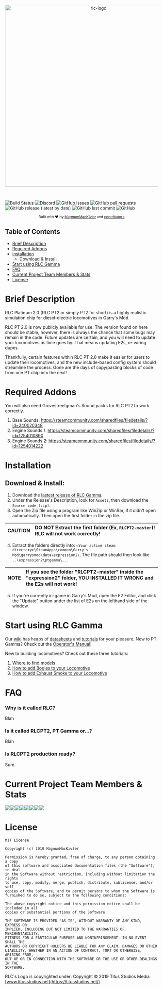 <p align="center">
  <a href="https://titusstudios.net/">
    <img
      alt="rlc-logo"
      title="RLC Logo - www.titusstudios.net/"
      src="https://titusstudios.net/data/static/images/rlc-logo-new-2.png"
      width="600"
    />
  </a>
</p>

<br>

![Build Status](https://img.shields.io/badge/build-passing-brightgreen) ![Discord](https://img.shields.io/discord/574783886580514816) ![GitHub issues](https://img.shields.io/github/issues/MagnumMacKivler/RLCPT2) ![GitHub pull requests](https://img.shields.io/github/issues-pr/MagnumMacKivler/RLCPT2) ![GitHub release (latest by date)](https://img.shields.io/github/v/release/MagnumMacKivler/RLCPT2) ![GitHub last commit](https://img.shields.io/github/last-commit/MagnumMacKivler/RLCPT2) ![GitHub](https://img.shields.io/github/license/MagnumMacKivler/RLCPT2)

<div align="center">
  <sub>Built with ❤︎ by
  <a href="https://github.com/MagnumMacKivler">MagnumMacKivler</a> and
  <a href="https://github.com/MagnumMacKivler/RLCPT2/graphs/contributors">
    contributors
  </a>
</div>

## Table of Contents
- [Brief Description](#brief-description)
- [Required Addons](#required-addons)
- [Installation](#installation)
  - [Download & Install](#download-install)
- [Start using RLC Gamma](#start-using-rlc-gamma)
- [FAQ](#faq)
- [Current Project Team Members & Stats](#current-project-team-members-stats)
- [License](#license)

# Brief Description

RLC Platinum 2.0 (RLC PT2 or simply PT2 for short) is a highly realistic simulation chip for diesel-electric locomotives in Garry's Mod.

RLC PT 2.0 is now publicly available for use. The version found on here should be stable, however, there is always the chance that some bugs may remain in the code. Future updates are certain, and you will need to update your locomotives as time goes by. That means updating E2s, re-wiring dupes.

Thankfully, certain features within RLC PT 2.0 make it easier for users to update their locomotives, and the new include-based config system should streamline the process. Gone are the days of copy/pasting blocks of code from one PT chip into the next!

# Required Addons

You will also need Grovestreetgman's Sound packs for RLC PT2 to work correctly.
1. Base Sounds: https://steamcommunity.com/sharedfiles/filedetails/?id=240020348
2. Engine Sounds 1: https://steamcommunity.com/sharedfiles/filedetails/?id=1254010890
3. Engine Sounds 2: https://steamcommunity.com/sharedfiles/filedetails/?id=1254014222

# Installation

## Download & Install:

1. Download the [lastest release of RLC Gamma](https://github.com/MagnumMacKivler/RLCPT2/releases/).
2. Under the Release's Description, look for `Assets`, then download the `Source code (zip)`.
3. Open the Zip file using a program like WinZip or WinRar, if it didn't open automatically. Then open the first folder in the zip file. 

| CAUTION | DO NOT Extract the first folder (Ex, `RLCPT2-master`)! RLC will not work correctly!  |
| :--- | :--- |

4. Extract the folders directly into: `<Your active steam directory>\SteamApps\common\Garry's Mod\garrysmod\data\expression2\`.
The file path should then look like `..\expression2\ptgamma\..`.

| NOTE | If you see the folder "RLCPT2-master" inside the "expression2" folder, YOU INSTALLED IT WRONG and the E2s will not work!  |
| :--- | :--- |
5. If you're currently in-game in Garry's Mod, open the E2 Editor, and click the "Update" button under the list of E2s on the lefthand side of the window.

# Start using RLC Gamma
Our [wiki](https://github.com/MagnumMacKivler/RLCPT2/wiki) has heaps of [datasheets](https://github.com/MagnumMacKivler/RLCPT2/wiki/Locomotive-Data-Sheets) and [tutorials](https://github.com/MagnumMacKivler/RLCPT2/wiki/Configuring-Locomotives-in-RLC-PT2) for your pleasure. New to PT Gamma? Check out the [Operator's Manual](https://github.com/MagnumMacKivler/RLCPT2/blob/dev/ptgamma/RLC_PT2_Operator_Manual.txt)!

New to building locomotives? Check out these three tutorials:
1. [Where to find models](https://github.com/MagnumMacKivler/RLCPT2/wiki/Where-to-find-models)
2. [How to add Bogies to your Locomotive](https://github.com/MagnumMacKivler/RLCPT2/wiki/How-to-add-Bogies-to-your-Locomotive)
3. [How to add Exhaust Smoke to your Locomotive](https://github.com/MagnumMacKivler/RLCPT2/wiki/How-to-add-Exhaust-Smoke-to-your-Locomotive)

# FAQ
### Why is it called RLC?
Blah

### Is it called RLCPT2, PT Gamma or...?
Blah

### Is RLCPT2 production ready?
Sure.

# Current Project Team Members & Stats
[![](https://sourcerer.io/fame/TitusStudiosMediaGroup/MagnumMacKivler/RLCPT2/images/0)](https://sourcerer.io/fame/TitusStudiosMediaGroup/MagnumMacKivler/RLCPT2/links/0)[![](https://sourcerer.io/fame/TitusStudiosMediaGroup/MagnumMacKivler/RLCPT2/images/1)](https://sourcerer.io/fame/TitusStudiosMediaGroup/MagnumMacKivler/RLCPT2/links/1)[![](https://sourcerer.io/fame/TitusStudiosMediaGroup/MagnumMacKivler/RLCPT2/images/2)](https://sourcerer.io/fame/TitusStudiosMediaGroup/MagnumMacKivler/RLCPT2/links/2)[![](https://sourcerer.io/fame/TitusStudiosMediaGroup/MagnumMacKivler/RLCPT2/images/3)](https://sourcerer.io/fame/TitusStudiosMediaGroup/MagnumMacKivler/RLCPT2/links/3)[![](https://sourcerer.io/fame/TitusStudiosMediaGroup/MagnumMacKivler/RLCPT2/images/4)](https://sourcerer.io/fame/TitusStudiosMediaGroup/MagnumMacKivler/RLCPT2/links/4)[![](https://sourcerer.io/fame/TitusStudiosMediaGroup/MagnumMacKivler/RLCPT2/images/5)](https://sourcerer.io/fame/TitusStudiosMediaGroup/MagnumMacKivler/RLCPT2/links/5)[![](https://sourcerer.io/fame/TitusStudiosMediaGroup/MagnumMacKivler/RLCPT2/images/6)](https://sourcerer.io/fame/TitusStudiosMediaGroup/MagnumMacKivler/RLCPT2/links/6)[![](https://sourcerer.io/fame/TitusStudiosMediaGroup/MagnumMacKivler/RLCPT2/images/7)](https://sourcerer.io/fame/TitusStudiosMediaGroup/MagnumMacKivler/RLCPT2/links/7)

# License
```
MIT License

Copyright (c) 2019 MagnumMacKivler

Permission is hereby granted, free of charge, to any person obtaining a copy
of this software and associated documentation files (the "Software"), to deal
in the Software without restriction, including without limitation the rights
to use, copy, modify, merge, publish, distribute, sublicense, and/or sell
copies of the Software, and to permit persons to whom the Software is
furnished to do so, subject to the following conditions:

The above copyright notice and this permission notice shall be included in all
copies or substantial portions of the Software.

THE SOFTWARE IS PROVIDED "AS IS", WITHOUT WARRANTY OF ANY KIND, EXPRESS OR
IMPLIED, INCLUDING BUT NOT LIMITED TO THE WARRANTIES OF MERCHANTABILITY,
FITNESS FOR A PARTICULAR PURPOSE AND NONINFRINGEMENT. IN NO EVENT SHALL THE
AUTHORS OR COPYRIGHT HOLDERS BE LIABLE FOR ANY CLAIM, DAMAGES OR OTHER
LIABILITY, WHETHER IN AN ACTION OF CONTRACT, TORT OR OTHERWISE, ARISING FROM,
OUT OF OR IN CONNECTION WITH THE SOFTWARE OR THE USE OR OTHER DEALINGS IN THE
SOFTWARE.
```

RLC's Logo is copyrighted under: Copyright © 2019 Titus Studios Media. [www.titusstudios.net](https://titusstudios.net/)
